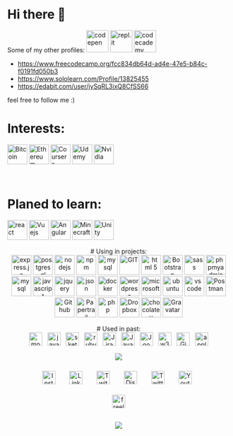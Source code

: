 #  Hi there 👋

Some of my other profiles:
<img src="https://www.vectorlogo.zone/logos/codepen/codepen-icon.svg" height="50" alt="codepen" />
<img src="https://www.vectorlogo.zone/logos/replit/replit-icon.svg" height="50" alt="repl.it" />
<img src="https://www.vectorlogo.zone/logos/codecademy/codecademy-ar21.svg" height="50" alt="codecademy" />
- https://www.freecodecamp.org/fcc834db64d-ad4e-47e5-b84c-f0191fd050b3
- https://www.sololearn.com/Profile/13825455
- https://edabit.com/user/jySqRL3ixQ8CfSS66


<!-- https://www.vectorlogo.zone/logos/codecademy/codecademy-icon.svg -->
<!-- https://www.vectorlogo.zone/logos/grasshopper/grasshopper-icon.svg -->

feel free to follow me :)

<!-- missing: Adobe, unreal-->



<p align="center">

# Interests: 
<img src="https://www.vectorlogo.zone/logos/bitcoin/bitcoin-icon.svg" alt="Bitcoin" height="45" />
<img src="https://www.vectorlogo.zone/logos/ethereum/ethereum-icon.svg" alt="Ethereum" height="45" />
<img src="https://www.vectorlogo.zone/logos/coursera/coursera-icon.svg" alt="Coursera" height="45" />
<img src="https://www.vectorlogo.zone/logos/udemy/udemy-icon.svg" alt="Udemy" height="45" />
<img src="https://www.vectorlogo.zone/logos/nvidia/nvidia-icon.svg" alt="Nvidia" height="45" />

&nbsp;&nbsp;&nbsp;&nbsp;&nbsp;&nbsp;&nbsp;&nbsp;&nbsp;&nbsp;&nbsp;&nbsp;&nbsp;&nbsp;&nbsp;&nbsp;

# Planed to learn:
<img src="https://www.vectorlogo.zone/logos/reactjs/reactjs-icon.svg" alt="react" height="45" />
<img src="https://www.vectorlogo.zone/logos/vuejs/vuejs-ar21.svg" alt="Vuejs" height="45" />
<img src="https://www.vectorlogo.zone/logos/angular/angular-icon.svg" alt="Angular" height="45" />
<img src="https://www.vectorlogo.zone/logos/minecraft/minecraft-icon.svg" alt="Minecraft" height="45" />
<img src="https://www.vectorlogo.zone/logos/unity3d/unity3d-icon.svg" alt="Unity" height="45" />
<!-- <img src="https://www.vectorlogo.zone/logos/python/python-icon.svg" alt="python" width="55" height="55"/> -->
<!-- <img src="https://www.vectorlogo.zone/logos/android/android-icon.svg" alt="android" width="55" height="55"/> -->
<!-- <img src="https://www.vectorlogo.zone/logos/microsoft_azure/microsoft_azure-icon.svg" alt="azure" width="55" height="55"/>  -->
</p>

<p></p>

<p align="center"># Using in projects:<br />
    <img src="https://www.vectorlogo.zone/logos/expressjs/expressjs-icon.svg" alt="express.js" height="45" />
    <img src="https://www.vectorlogo.zone/logos/postgresql/postgresql-icon.svg" alt="postgresql" height="45" />
    <img src="https://www.vectorlogo.zone/logos/nodejs/nodejs-icon.svg" alt="nodejs" height="45" />
    <img src="https://www.vectorlogo.zone/logos/npmjs/npmjs-ar21.svg" alt="npm" height="45" />
    <img src="https://www.vectorlogo.zone/logos/mysql/mysql-ar21.svg" alt="mysql" height="45" />
    <img src="https://www.vectorlogo.zone/logos/git-scm/git-scm-icon.svg" alt="GIT" height="45" />
    <img src="https://www.vectorlogo.zone/logos/w3_html5/w3_html5-icon.svg" alt="html 5" height="45" />
    <img src="https://www.vectorlogo.zone/logos/getbootstrap/getbootstrap-icon.svg" alt="Bootstrap" height="45" />
    <img src="https://www.vectorlogo.zone/logos/sass-lang/sass-lang-icon.svg" alt="sass" height="45" />
    <img src="https://www.vectorlogo.zone/logos/phpmyadmin/phpmyadmin-icon.svg" alt="phpmyadmin" height="45" />
    <img src="https://www.vectorlogo.zone/logos/mysql/mysql-ar21.svg" alt="mysql" height="45" />
    <img src="https://www.vectorlogo.zone/logos/javascript/javascript-icon.svg" alt="javascript" height="45" />
    <img src="https://www.vectorlogo.zone/logos/jquery/jquery-vertical.svg" alt="jquery" height="45" />
    <img src="https://www.vectorlogo.zone/logos/json/json-ar21.svg" alt="json" height="45" />
    <img src="https://www.vectorlogo.zone/logos/docker/docker-official.svg" alt="docker" height="45" />
    <img src="https://www.vectorlogo.zone/logos/wordpress/wordpress-icon.svg" alt="wordpress" height="45" />
    <img src="https://www.vectorlogo.zone/logos/microsoft/microsoft-icon.svg" alt="microsoft" height="45" />
    <img src="https://www.vectorlogo.zone/logos/ubuntu/ubuntu-tile.svg" alt="ubuntu" height="45" />
    <img src="https://www.vectorlogo.zone/logos/visualstudio_code/visualstudio_code-icon.svg" alt="vs code"
        height="45" />
    <img src="https://www.vectorlogo.zone/logos/getpostman/getpostman-icon.svg" alt="Postman" height="45" />
    <img src="https://www.vectorlogo.zone/logos/github/github-icon.svg" alt="Github" height="45" />
    <img src="https://www.vectorlogo.zone/logos/papertrailapp/papertrailapp-icon.svg" alt="Papertrail" height="45" />
    <img src="https://www.vectorlogo.zone/logos/php/php-horizontal.svg" alt="php" height="45" />
    <img src="https://www.vectorlogo.zone/logos/dropbox/dropbox-icon.svg" alt="Dropbox" height="45" />
    <img src="https://www.vectorlogo.zone/logos/chocolatey/chocolatey-icon.svg" alt="chocolatey" height="45" />
    <img src="https://www.vectorlogo.zone/logos/gravatar/gravatar-icon.svg" alt="Gravatar" height="45" />
    </ p>


<p></p>
        
<!-- - 🔭 I’m currently working on ...
- 🌱 I’m currently learning ...
- 👯 I’m looking to collaborate on ...
- 🤔 I’m looking for help with ...
- 💬 Ask me about ...
- 📫 How to reach me: ...
- 😄 Pronouns: ...
- ⚡ Fun fact: ... -->

<p align="center">
# Used in past:<br />
<img src="https://www.vectorlogo.zone/logos/mongodb/mongodb-icon.svg" alt="mongodb" height="30"/>&nbsp;&nbsp;
<img src="https://www.vectorlogo.zone/logos/java/java-icon.svg" alt="java" height="30" />&nbsp;&nbsp;
<img src="https://www.vectorlogo.zone/logos/sketchapp/sketchapp-icon.svg" alt="sketch" height="30" />&nbsp;&nbsp;
<img src="https://www.vectorlogo.zone/logos/ruby-lang/ruby-lang-icon.svg" alt="ruby" height="30" />&nbsp;&nbsp;
<img src="https://www.vectorlogo.zone/logos/atlassian_jira/atlassian_jira-icon.svg" alt="Jira" height="30" />&nbsp;&nbsp;
<img src="https://www.vectorlogo.zone/logos/java/java-vertical.svg" alt="Java" height="30" />&nbsp;&nbsp;
<img src="https://www.vectorlogo.zone/logos/joomla/joomla-icon.svg" alt="Joomla" height="30" />&nbsp;&nbsp;
<img src="https://www.vectorlogo.zone/logos/w3c_xml/w3c_xml-icon.svg" alt="w3c" height="30" />&nbsp;&nbsp;
<img src="https://www.vectorlogo.zone/logos/gimp/gimp-icon.svg" alt="Gimp" height="30" />&nbsp;&nbsp;
<img src="https://www.vectorlogo.zone/logos/apple/apple-tile.svg" alt="apple" height="30"/>
</p>



<!-- source: https://github.com/anuraghazra/github-readme-stats -->
<p align="center"> <img
        src="https://github-readme-stats.vercel.app/api/top-langs/?username=itsAnyTime&langs_count=10&theme=chartreuse-dark&layout=compact" />
</p>


<!-- social media -->
<p align="center">
    <a href="https://www.instagram.com/itsanytime/" target="_blank"><img style="padding: 10px"
            src="https://www.vectorlogo.zone/logos/instagram/instagram-icon.svg" target="_blank" alt="Instagram"
            height="30" /></a>&nbsp;&nbsp;
    <a href="https://www.linkedin.com/in/itsanytime/" target="_blank"><img style="padding: 10px"
            src="https://www.vectorlogo.zone/logos/linkedin/linkedin-tile.svg" alt="LinkedIn"
            height="30" /></a>&nbsp;&nbsp;
    <a href="https://www.twitch.tv/itsanytime" target="_blank"><img style="padding: 10px"
            src="https://www.vectorlogo.zone/logos/twitch/twitch-icon.svg" alt="Twitch"
            height="30" /></a>&nbsp;&nbsp;
    <a href="https://discord.gg/DrUcjG6gkN" target="_blank"><img style="padding: 10px"
            src="https://www.vectorlogo.zone/logos/discordapp/discordapp-tile.svg" alt="Discord"
            height="30" /></a>&nbsp;&nbsp;
    <a href="https://twitter.com/spiderany" target="_blank"><img style="padding: 10px"
            src="https://www.vectorlogo.zone/logos/twitter/twitter-official.svg" alt="Twitter"
            height="30" /></a>&nbsp;&nbsp;
    <a href="https://www.youtube.com/channel/UCKLfVwCfdKRnt5ppD2kgQ2g" target="_blank"><img style="padding: 10px"
            src="https://www.vectorlogo.zone/logos/youtube/youtube-icon.svg" alt="Youtube"
            height="30" /></a>&nbsp;&nbsp;
</p>
<p align="center">
    <a href="https://www.itsanytime.de/" target="_blank"><img src="https://www.vectorlogo.zone/logos/freelancer/freelancer-icon.svg"
            alt="freelancer" height="30" /></a>
</p>

<p align="center">
    <br>
    <img src="https://profile-counter.glitch.me/itsAnyTime/count.svg" />
</p>
